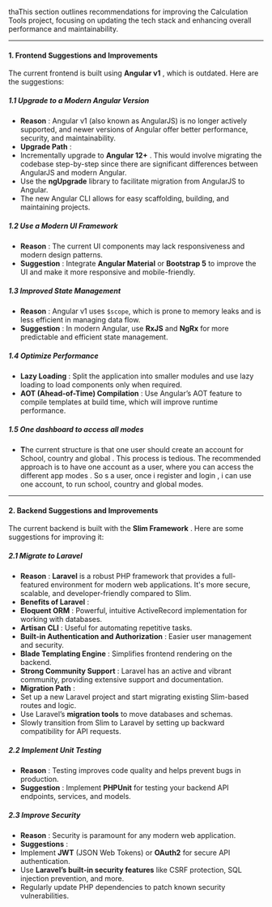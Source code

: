 thaThis section outlines recommendations for improving the Calculation Tools project, focusing on updating the tech stack and enhancing overall performance and maintainability.

---

#### **1. Frontend Suggestions and Improvements**

The current frontend is built using  **Angular v1** , which is outdated. Here are the suggestions:

##### **1.1 Upgrade to a Modern Angular Version**

* **Reason** : Angular v1 (also known as AngularJS) is no longer actively supported, and newer versions of Angular offer better performance, security, and maintainability.
* **Upgrade Path** :
* Incrementally upgrade to  **Angular 12+** . This would involve migrating the codebase step-by-step since there are significant differences between AngularJS and modern Angular.
* Use the **ngUpgrade** library to facilitate migration from AngularJS to Angular.
* The new Angular CLI allows for easy scaffolding, building, and maintaining projects.

##### **1.2 Use a Modern UI Framework**

* **Reason** : The current UI components may lack responsiveness and modern design patterns.
* **Suggestion** : Integrate **Angular Material** or **Bootstrap 5** to improve the UI and make it more responsive and mobile-friendly.

##### **1.3 Improved State Management**

* **Reason** : Angular v1 uses `$scope`, which is prone to memory leaks and is less efficient in managing data flow.
* **Suggestion** : In modern Angular, use **RxJS** and **NgRx** for more predictable and efficient state management.

##### **1.4 Optimize Performance**

* **Lazy Loading** : Split the application into smaller modules and use lazy loading to load components only when required.
* **AOT (Ahead-of-Time) Compilation** : Use Angular’s AOT feature to compile templates at build time, which will improve runtime performance.

##### **1.5 One dashboard to access all modes**

* **T**he current structure is that one user should create an account for School, country and global . This process is tedious. The recommended approach is to have one account as a user, where you can access the different app modes . So s a user, once i register and login , i can use one account, to run school, country and global modes.

---

#### **2. Backend Suggestions and Improvements**

The current backend is built with the  **Slim Framework** . Here are some suggestions for improving it:

##### **2.1 Migrate to Laravel**

* **Reason** : **Laravel** is a robust PHP framework that provides a full-featured environment for modern web applications. It's more secure, scalable, and developer-friendly compared to Slim.
* **Benefits of Laravel** :
* **Eloquent ORM** : Powerful, intuitive ActiveRecord implementation for working with databases.
* **Artisan CLI** : Useful for automating repetitive tasks.
* **Built-in Authentication and Authorization** : Easier user management and security.
* **Blade Templating Engine** : Simplifies frontend rendering on the backend.
* **Strong Community Support** : Laravel has an active and vibrant community, providing extensive support and documentation.
* **Migration Path** :
* Set up a new Laravel project and start migrating existing Slim-based routes and logic.
* Use Laravel’s **migration tools** to move databases and schemas.
* Slowly transition from Slim to Laravel by setting up backward compatibility for API requests.

##### **2.2 Implement Unit Testing**

* **Reason** : Testing improves code quality and helps prevent bugs in production.
* **Suggestion** : Implement **PHPUnit** for testing your backend API endpoints, services, and models.

##### **2.3 Improve Security**

* **Reason** : Security is paramount for any modern web application.
* **Suggestions** :
* Implement **JWT** (JSON Web Tokens) or **OAuth2** for secure API authentication.
* Use **Laravel’s built-in security features** like CSRF protection, SQL injection prevention, and more.
* Regularly update PHP dependencies to patch known security vulnerabilities.
